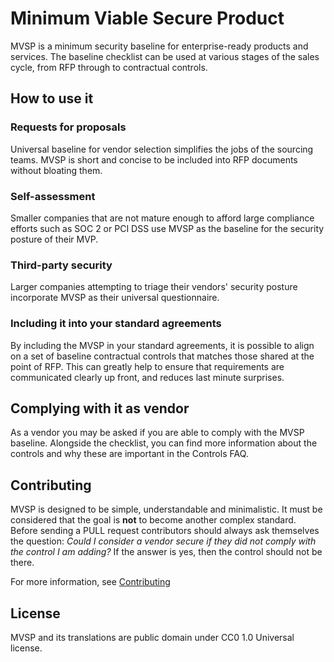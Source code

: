 # Minimum Viable Secure Product

MVSP is a minimum security baseline for enterprise-ready products and services. The baseline checklist can be used at various stages of the sales cycle, from RFP through to contractual controls.

## How to use it

### Requests for proposals

Universal baseline for vendor selection simplifies the jobs of the sourcing teams. MVSP is short and concise to be included into RFP documents without bloating them.

### Self-assessment

Smaller companies that are not mature enough to afford large compliance efforts such as SOC 2 or PCI DSS use MVSP as the baseline for the security posture of their MVP.

### Third-party security

Larger companies attempting to triage their vendors' security posture incorporate MVSP as their universal questionnaire.

### Including it into your standard agreements

By including the MVSP in your standard agreements, it is possible to align on a set of baseline contractual controls that matches those shared at the point of RFP. This can greatly help to ensure that requirements are communicated clearly up front, and reduces last minute surprises.

## Complying with it as vendor

As a vendor you may be asked if you are able to comply with the MVSP baseline. Alongside the checklist, you can find more information about the controls and why these are important in the Controls FAQ.

## Contributing

MVSP is designed to be simple, understandable and minimalistic. It must be considered that the goal is **not** to become another complex standard. Before sending a PULL request contributors should always ask themselves the question: _Could I consider a vendor secure if they did not comply with the control I am adding?_ If the answer is yes, then the control should not be there.

For more information, see [Contributing](CONTRIBUTING.md)

## License

MVSP and its translations are public domain under CC0 1.0 Universal license.
